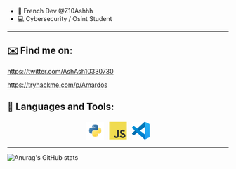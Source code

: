 - 🥖 French Dev @Z10Ashhh 
- 💻 Cybersecurity / Osint Student



--------------------------------------------------------

## ✉️ Find me on:
https://twitter.com/AshAsh10330730

https://tryhackme.com/p/Amardos
<br />

## 🧰 Languages and Tools:
<p align="center">
<img src="https://raw.githubusercontent.com/github/explore/80688e429a7d4ef2fca1e82350fe8e3517d3494d/topics/python/python.png" alt="Python" height="40" style="vertical-align:top; margin:4px">
<img src="https://raw.githubusercontent.com/github/explore/80688e429a7d4ef2fca1e82350fe8e3517d3494d/topics/javascript/javascript.png" alt="Javascript" height="40" style="vertical-align:top; margin:4px">
<img src="https://raw.githubusercontent.com/github/explore/80688e429a7d4ef2fca1e82350fe8e3517d3494d/topics/visual-studio-code/visual-studio-code.png" alt="VS Code" height="40" style="vertical-align:top; margin:4px">
</p>

---------------------------------------------------------       

![Anurag's GitHub stats](https://github-readme-stats.vercel.app/api?username=Ash&show_icons=true&theme=radical)
